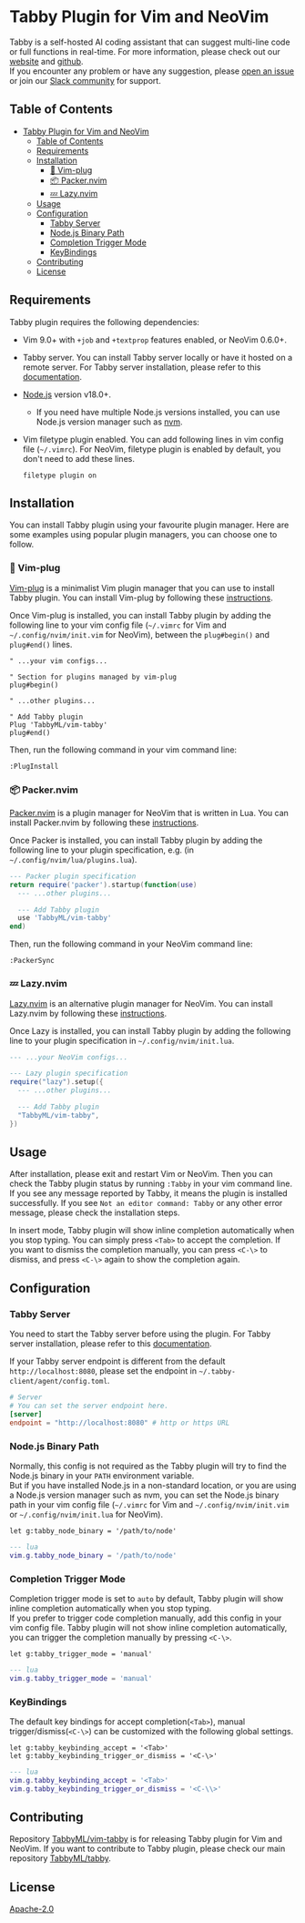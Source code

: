 # Tabby Plugin for Vim and NeoVim

Tabby is a self-hosted AI coding assistant that can suggest multi-line code or full functions in real-time. For more information, please check out our [website](https://tabbyml.com/) and [github](https://github.com/TabbyML/tabby).  
If you encounter any problem or have any suggestion, please [open an issue](https://github.com/TabbyML/tabby/issues/new) or join our [Slack community](https://join.slack.com/t/tabbycommunity/shared_invite/zt-1xeiddizp-bciR2RtFTaJ37RBxr8VxpA) for support.

## Table of Contents

- [Tabby Plugin for Vim and NeoVim](#tabby-plugin-for-vim-and-neovim)
  - [Table of Contents](#table-of-contents)
  - [Requirements](#requirements)
  - [Installation](#installation)
    - [🔌 Vim-plug](#-vim-plug)
    - [📦 Packer.nvim](#-packernvim)
    - [💤 Lazy.nvim](#-lazynvim)
  - [Usage](#usage)
  - [Configuration](#configuration)
    - [Tabby Server](#tabby-server)
    - [Node.js Binary Path](#nodejs-binary-path)
    - [Completion Trigger Mode](#completion-trigger-mode)
    - [KeyBindings](#keybindings)
  - [Contributing](#contributing)
  - [License](#license)

## Requirements

Tabby plugin requires the following dependencies:

- Vim 9.0+ with `+job` and `+textprop` features enabled, or NeoVim 0.6.0+.
- Tabby server. You can install Tabby server locally or have it hosted on a remote server. For Tabby server installation, please refer to this [documentation](https://tabby.tabbyml.com/docs/installation/).
- [Node.js](https://nodejs.org/en/download/) version v18.0+.
  - If you need have multiple Node.js versions installed, you can use Node.js version manager such as [nvm](https://github.com/nvm-sh/nvm).
- Vim filetype plugin enabled. You can add following lines in vim config file (`~/.vimrc`). For NeoVim, filetype plugin is enabled by default, you don't need to add these lines.

  ```vim
  filetype plugin on
  ```

## Installation

You can install Tabby plugin using your favourite plugin manager. Here are some examples using popular plugin managers, you can choose one to follow.

### 🔌 Vim-plug

[Vim-plug](https://github.com/junegunn/vim-plug) is a minimalist Vim plugin manager that you can use to install Tabby plugin. You can install Vim-plug by following these [instructions](https://github.com/junegunn/vim-plug#installation).

Once Vim-plug is installed, you can install Tabby plugin by adding the following line to your vim config file (`~/.vimrc` for Vim and `~/.config/nvim/init.vim` for NeoVim), between the `plug#begin()` and `plug#end()` lines.

```vim
" ...your vim configs...

" Section for plugins managed by vim-plug
plug#begin()

" ...other plugins...

" Add Tabby plugin
Plug 'TabbyML/vim-tabby'
plug#end()
```

Then, run the following command in your vim command line:

```
:PlugInstall
```

### 📦 Packer.nvim

[Packer.nvim](https://github.com/wbthomason/packer.nvim) is a plugin manager for NeoVim that is written in Lua. You can install Packer.nvim by following these [instructions](https://github.com/wbthomason/packer.nvim#quickstart).

Once Packer is installed, you can install Tabby plugin by adding the following line to your plugin specification, e.g. (in `~/.config/nvim/lua/plugins.lua`).

```lua
--- Packer plugin specification
return require('packer').startup(function(use)
  --- ...other plugins...

  --- Add Tabby plugin
  use 'TabbyML/vim-tabby'
end)
```

Then, run the following command in your NeoVim command line:

```
:PackerSync
```

### 💤 Lazy.nvim

[Lazy.nvim](https://github.com/folke/lazy.nvim) is an alternative plugin manager for NeoVim. You can install Lazy.nvim by following these [instructions](https://github.com/folke/lazy.nvim#-installation).

Once Lazy is installed, you can install Tabby plugin by adding the following line to your plugin specification in `~/.config/nvim/init.lua`.

```lua
--- ...your NeoVim configs...

--- Lazy plugin specification
require("lazy").setup({
  --- ...other plugins...

  --- Add Tabby plugin
  "TabbyML/vim-tabby",
})
```

## Usage

After installation, please exit and restart Vim or NeoVim. Then you can check the Tabby plugin status by running `:Tabby` in your vim command line. If you see any message reported by Tabby, it means the plugin is installed successfully. If you see `Not an editor command: Tabby` or any other error message, please check the installation steps.

In insert mode, Tabby plugin will show inline completion automatically when you stop typing. You can simply press `<Tab>` to accept the completion. If you want to dismiss the completion manually, you can press `<C-\>` to dismiss, and press `<C-\>` again to show the completion again.

## Configuration

### Tabby Server

You need to start the Tabby server before using the plugin. For Tabby server installation, please refer to this [documentation](https://tabby.tabbyml.com/docs/installation/).

If your Tabby server endpoint is different from the default `http://localhost:8080`, please set the endpoint in `~/.tabby-client/agent/config.toml`.

```toml
# Server
# You can set the server endpoint here.
[server]
endpoint = "http://localhost:8080" # http or https URL
```

### Node.js Binary Path

Normally, this config is not required as the Tabby plugin will try to find the Node.js binary in your `PATH` environment variable.  
But if you have installed Node.js in a non-standard location, or you are using a Node.js version manager such as nvm, you can set the Node.js binary path in your vim config file (`~/.vimrc` for Vim and `~/.config/nvim/init.vim` or `~/.config/nvim/init.lua` for NeoVim).

```vim
let g:tabby_node_binary = '/path/to/node'
```

```lua
--- lua
vim.g.tabby_node_binary = '/path/to/node'
```

### Completion Trigger Mode

Completion trigger mode is set to `auto` by default, Tabby plugin will show inline completion automatically when you stop typing.  
If you prefer to trigger code completion manually, add this config in your vim config file. Tabby plugin will not show inline completion automatically, you can trigger the completion manually by pressing `<C-\>`.

```vim
let g:tabby_trigger_mode = 'manual'
```

```lua
--- lua
vim.g.tabby_trigger_mode = 'manual'
```

### KeyBindings

The default key bindings for accept completion(`<Tab>`), manual trigger/dismiss(`<C-\>`) can be customized with the following global settings.

```vim
let g:tabby_keybinding_accept = '<Tab>'
let g:tabby_keybinding_trigger_or_dismiss = '<C-\>'
```

```lua
--- lua
vim.g.tabby_keybinding_accept = '<Tab>'
vim.g.tabby_keybinding_trigger_or_dismiss = '<C-\\>'
```

## Contributing

Repository [TabbyML/vim-tabby](https://github.com/TabbyML/vim-tabby) is for releasing Tabby plugin for Vim and NeoVim. If you want to contribute to Tabby plugin, please check our main repository [TabbyML/tabby](https://github.com/TabbyML/tabby/tree/main/clients/vim).

## License

[Apache-2.0](https://github.com/TabbyML/tabby/blob/main/LICENSE)
